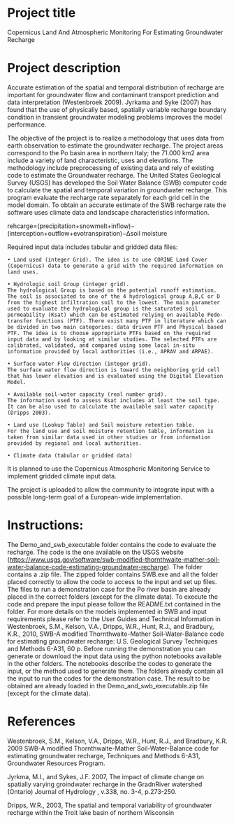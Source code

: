 # Project title 

Copernicus Land And Atmospheric Monitoring For Estimating Groundwater Recharge

# Project description

Accurate estimation of the spatial and temporal distribution of recharge are important for groundwater flow and contaminant transport prediction and data interpretation (Westenbroek 2009). Jyrkama and Syke (2007) has found that the use of physically based, spatially variable recharge boundary condition in transient groundwater modeling problems improves the model performance.

The objective of the project is to realize a methodology that uses data from earth observation to estimate the groundwater recharge. The project areas correspond to the Po basin area in northern Italy; the 71.000 km2 area include a variety of land characteristic, uses and elevations.  The methodology include preprocessing of existing data and rely of existing code to estimate the Groundwater recharge.
The United States Geological Survey (USGS) has developed the Soil Water Balance (SWB) computer code to calculate the spatial and temporal variation in groundwater recharge. This program evaluate the recharge rate separately  for each grid cell in the model domain. To obtain an accurate estimate of the SWB recharge rate the software uses climate data and landscape characteristics information.

rehcarge=(precipitation+snowmelt+inflow)−(interception+outflow+evotranspiration)−∆soil moisture 

Required input data includes tabular and  gridded data files: 

	• Land used (integer Grid). The idea is to use CORINE Land Cover (Copernicus) data to generate a grid with the required information on land uses. 
	
	• Hydrologic soil Group (integer grid).
	The hydrological Group is based on the potential runoff estimation. The soil is associated to one of the 4 hydrological group A,B,C or D from the highest infiltration soil to the lowest. The main parameter used to evaluate the hydrological group is the saturated soil permeability (Ksat) which can be estimated relying on available Pedo-transfer functions (PTF). There exist many PTF in literature which can be divided in two main categories: data driven PTF and Physical based PTF. The idea is to choose appropriate PTFs based on the required input data and by looking at similar studies. The selected PTFs are calibrated, validated, and compared using some local in-situ information provided by local authorities (i.e., APRAV and ARPAE).
	
	• Surface water Flow direction (integer grid).
	The surface water flow direction is toward the neighboring grid cell that has lower elevation and is evaluated using the Digital Elevation Model.
	
	• Available soil-water capacity (real number grid).
	The information used to assess Ksat includes at least the soil type. It can be also used to calculate the available soil water capacity (Dripps 2003). 
	
	• Land use (Lookup Table) and Soil moisture retention table.
	For the land use and soil moisture retention table, information is taken from similar data used in other studies or from information provided by regional and local authorities.
	
	• Climate data (tabular or gridded data)
It is planned to use the Copernicus Atmospheric Monitoring Service to implement gridded climate input data.

The project is uploaded to allow the community to integrate input with a possible long-term goal of a European-wide implementation.

# Instructions:
The Demo_and_swb_executable folder contains the code to evaluate the recharge. The code is the one available on the USGS website (https://www.usgs.gov/software/swb-modified-thornthwaite-mather-soil-water-balance-code-estimating-groundwater-recharge). 
The folder contains a .zip file. The zipped folder contains SWB.exe and all the folder placed correctly to allow the code to access to the input and set up files. The files to run a demonstration case for the Po river basin are already placed in the correct folders (except for the climate data).
To execute the code and prepare the input please follow the README.txt contained in the folder.
For more details on the models implemented in SWB and input requirements please refer to the User Guides and Technical Information in Westenbroek, S.M., Kelson, V.A., Dripps, W.R., Hunt, R.J., and Bradbury, K.R., 2010, SWB-A modified Thornthwaite-Mather Soil-Water-Balance code for estimating groundwater recharge: U.S. Geological Survey Techniques and Methods 6-A31, 60 p.
Before running the demonstration you can generate or download the input data using the python notebooks available in the other folders. The notebooks describe the codes to generate the input, or the method used to generate them. The folders already contain all the input to run the codes for the demonstration case.
The result to be obtained are already loaded in the Demo_and_swb_executable.zip file (except for the climate data).


# References 

Westenbroek, S.M., Kelson, V.A., Dripps, W.R., Hunt, R.J., and Bradbury,  K.R. 2009 SWB-A modified Thornthwaite-Mather Soil-Water-Balance code for estimating groundwater recharge, Techniques and Methods 6-A31, Groundwater Resources Program.

Jyrkma, M.I., and Sykes, J.F. 2007, The impact of climate change on spatially varying groindwater recharge in the GradnRiver watershed (Ontario) Journal of Hydrology , v.338, no. 3-4, p.273-250. 

Dripps, W.R., 2003, The spatial and temporal variability  of groundwater recharge within the Troit lake basin of northern Wisconsin 
